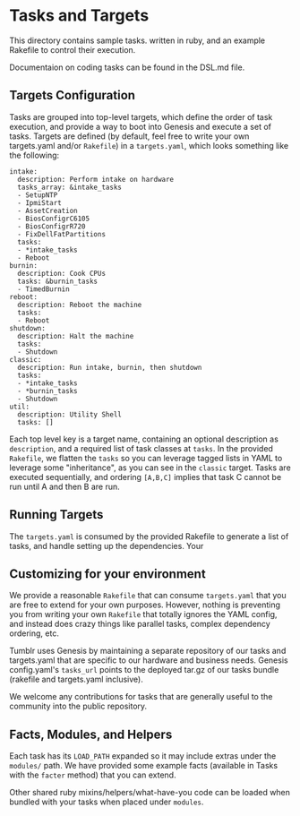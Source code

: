# Tasks and Targets

This directory contains sample tasks. written in ruby, and an example
Rakefile to control their execution.

Documentaion on coding tasks can be found in the DSL.md file.

## Targets Configuration

Tasks are grouped into top-level targets, which define the order of task execution, and provide a way to boot into Genesis and execute a set of tasks. Targets are defined (by default, feel free to write your own targets.yaml and/or ```Rakefile```) in a ```targets.yaml```, which looks something like the following:

```
intake:
  description: Perform intake on hardware
  tasks_array: &intake_tasks
  - SetupNTP
  - IpmiStart
  - AssetCreation
  - BiosConfigrC6105
  - BiosConfigrR720
  - FixDellFatPartitions
  tasks:
  - *intake_tasks
  - Reboot
burnin:
  description: Cook CPUs
  tasks: &burnin_tasks
  - TimedBurnin
reboot:
  description: Reboot the machine
  tasks:
  - Reboot
shutdown:
  description: Halt the machine
  tasks:
  - Shutdown
classic:
  description: Run intake, burnin, then shutdown
  tasks:
  - *intake_tasks
  - *burnin_tasks
  - Shutdown
util:
  description: Utility Shell
  tasks: []
```

Each top level key is a target name, containing an optional description as ```description```, and a required list of task classes at ```tasks```. In the provided ```Rakefile```, we flatten the ```tasks``` so you can leverage tagged lists in YAML to leverage some "inheritance", as you can see in the ```classic``` target. Tasks are executed sequentially, and ordering ```[A,B,C]``` implies that task C cannot be run until A and then B are run.

## Running Targets

The ```targets.yaml``` is consumed by the provided Rakefile to generate a list of tasks, and handle setting up the dependencies. Your

## Customizing for your environment

We provide a reasonable ```Rakefile``` that can consume ```targets.yaml``` that you are free to extend for your own purposes. However, nothing is preventing you from writing your own ```Rakefile``` that totally ignores the YAML config, and instead does crazy things like parallel tasks, complex dependency ordering, etc. 

Tumblr uses Genesis by maintaining a separate repository of our tasks and targets.yaml that are specific to our hardware and business needs. Genesis config.yaml's ```tasks_url``` points to the deployed tar.gz of our tasks bundle (rakefile and targets.yaml inclusive).

We welcome any contributions for tasks that are generally useful to the community into the public repository.

## Facts, Modules, and Helpers

Each task has its ```LOAD_PATH``` expanded so it may include extras under the ```modules/``` path. We have provided some example facts (available in Tasks with the ```facter``` method) that you can extend.

Other shared ruby mixins/helpers/what-have-you code can be loaded when bundled with your tasks when placed under ```modules```.



